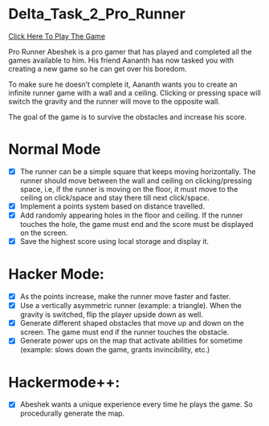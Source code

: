 # Delta_Task_2_Pro_Runner
[Click Here To Play The Game](https://bhuvanachandrap.github.io/Delta_Task_2_Pro_Runner/)


Pro Runner
Abeshek is a pro gamer that has played and completed all the games available to him. His friend Aananth has now tasked you with creating a new game so he can get over his boredom.

To make sure he doesn’t complete it, Aananth wants you to create an infinite runner game with a wall and a ceiling. Clicking or pressing space will switch the gravity and the runner will move to the opposite wall.

The goal of the game is to survive the obstacles and increase his score.


# Normal Mode

- [x] The runner can be a simple square that keeps moving horizontally. The runner should move between the wall and ceiling on clicking/pressing space, i.e, if the runner is moving on the floor, it must move to the ceiling on click/space and stay there till next click/space.
- [x] Implement a points system based on distance travelled.
- [x] Add randomly appearing holes in the floor and ceiling. If the runner touches the hole, the game must end and the score must be displayed on the screen.
- [x] Save the highest score using local storage and display it.

# Hacker Mode:

- [x]  As the points increase, make the runner move faster and faster.
- [x]  Use a vertically asymmetric runner (example: a triangle). When the gravity is switched, flip the player upside down as well.
- [x] Generate different shaped obstacles that move up and down on the screen. The game must end if the runner touches the obstacle.
- [x]  Generate power ups on the map that activate abilities for sometime (example: slows down the game, grants invincibility, etc.)
 
# Hackermode++:

- [x]  Abeshek wants a unique experience every time he plays the game. So procedurally generate the map.

